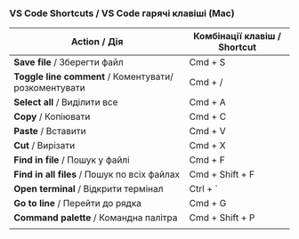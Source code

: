 ### VS Code Shortcuts / VS Code гарячі клавіші  (Mac)

| Action / Дія                                         | Комбінації клавіш / Shortcut |
| ---------------------------------------------------- | ---------------------------- |
| **Save file** / Зберегти файл                        | Cmd + S                      |
| **Toggle line comment** / Коментувати/розкоментувати | Cmd + /                      |
| **Select all** / Виділити все                        | Cmd + A                      |
| **Copy** / Копіювати                                 | Cmd + C                      |
| **Paste** / Вставити                                 | Cmd + V                      |
| **Cut** / Вирізати                                   | Cmd + X                      |
| **Find in file** / Пошук у файлі                     | Cmd + F                      |
| **Find in all files** / Пошук по всіх файлах         | Cmd + Shift + F              |
| **Open terminal** / Відкрити термінал                | Ctrl + `                     |
| **Go to line** / Перейти до рядка                    | Cmd + G                      |
| **Command palette** / Командна палітра               | Cmd + Shift + P              |
|                                                      |                              |
